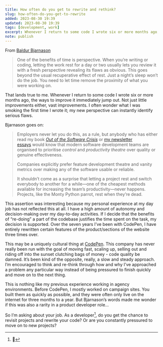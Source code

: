 ```yaml
---
title: How often do you get to rewrite and rethink?
slug: how-often-do-you-get-to-rewrite
added: 2023-08-30 19:39
updated: 2023-08-30 19:39
tags: [development, work]
excerpt: Whenever I return to some code I wrote six or more months ago, the ways to improve it immediately jump out. Not just little improvements either, vast improvements.
note: publish
---
```


From [Baldur Bjarnason](https://www.baldurbjarnason.com/2023/disinterest/)

> One of the benefits of time is perspective. When you’re writing or coding, letting the work rest for a day or two usually lets you review it with a fresh perspective revealing its flaws as obvious. This goes beyond the usual recuperative effect of rest. Just a night’s sleep won’t do the job. You need to let time remove the proximity of what you were working on.

That lands true to me. Whenever I return to some code I wrote six or more months ago, the ways to improve it immediately jump out. Not just little improvements either, vast improvements. I often wonder what I was smoking the first time I wrote it; my new perspective can instantly identify serious flaws.

Bjarnason goes on:

>Employers never let you do this, as a rule, but anybody who has either read my book [_Out of the Software Crisis_](https://softwarecrisis.baldurbjarnason.com/) or [my newsletter essays](https://softwarecrisis.dev/archive/) would know that modern software development teams are organised to prioritise _control_ and _productivity theatre_ over quality or genuine effectiveness.
>
> Companies explicitly prefer feature development theatre and vanity metrics over making any of the software usable or reliable.
>
> It shouldn’t come as a surprise that letting a project rest and switch everybody to another for a while—one of the cheapest methods available for increasing the team’s productivity—never happens. Projects, like the Monty Python parrot, rest when they’re dead.

This assertion was interesting because my personal experience at my day job has not reflected this at all. I have a high amount of autonomy and decision-making over my day-to-day activities. If I decide that the benefits of “re-doing” a part of the codebase justifies the time spent on the task, my decision is supported. Over the seven years I’ve been with CodePen, I have entirely rewritten certain features of the product/sections of the website three times over.

This may be a uniquely cultural thing at [CodePen](https://codepen.io). This company has never really been run with the goal of moving fast, scaling up, selling out and riding off into the sunset clutching bags of money - code quality be damned. It’s been kind of the opposite, really, a slow and steady approach. I’m encouraged to think and re-think through how and why I’ve approached a problem any particular way instead of being pressured to finish quickly and move on to the next thing.

This is nothing like my previous experience working in agency environments. Before CodePen, I mostly worked on campaign sites. You built them as quickly as possible, and they were often only live on the internet for three months to a year. But Bjarnason’s words made me wonder if this was also a rarity in a product developer role...

So I’m asking about your job. As a developer[^1], do you get the chance to revisit projects and rewrite your code? Or are you constantly pressured to move on to new projects?

[^1]: 🤪


